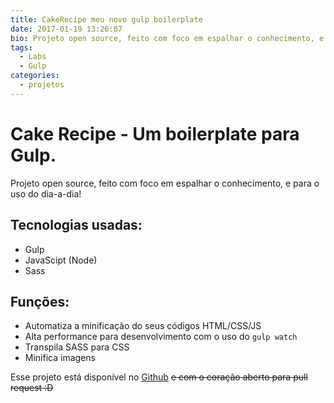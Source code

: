 ```yaml
---
title: CakeRecipe meu novo gulp boilerplate
date: 2017-01-19 13:26:07
bio: Projeto open source, feito com foco em espalhar o conhecimento, e para o uso do dia-a-dia
tags:
  - Labs
  - Gulp
categories:
  - projetos
---
```


# Cake Recipe - Um boilerplate para Gulp.

Projeto open source, feito com foco em espalhar o conhecimento, e para o uso do dia-a-dia!

## Tecnologias usadas:

- Gulp
- JavaScipt (Node)
- Sass


## Funções:

- Automatiza a minificação do seus códigos HTML/CSS/JS
- Alta performance para desenvolvimento com o uso do `gulp watch`
- Transpila SASS para CSS
- Minifica imagens



Esse projeto está disponível no [Github](https://github.com/giioohbernini/cakerecipe) ~~e com o coração aberto para pull request :D~~
